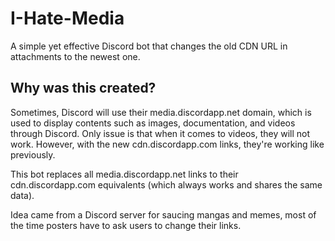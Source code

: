 # I-Hate-Media

A simple yet effective Discord bot that changes the old CDN URL in attachments to the newest one.

## Why was this created?

Sometimes, Discord will use their media.discordapp.net domain, which is used to display contents such as images, documentation, and videos through Discord. Only issue is that when it comes to videos, they will not work. However, with the new cdn.discordapp.com links, they're working like previously.

This bot replaces all media.discordapp.net links to their cdn.discordapp.com equivalents (which always works and shares the same data).

Idea came from a Discord server for saucing mangas and memes, most of the time posters have to ask users to change their links.
